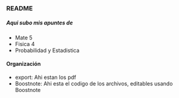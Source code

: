 ### README

##### Aqui subo mis apuntes de 

- Mate 5
- Fisica 4
- Probabilidad y Estadistica

#### Organización

- export: Ahi estan los pdf
- Boostnote: Ahi esta el codigo de los archivos, editables usando Boostnote

